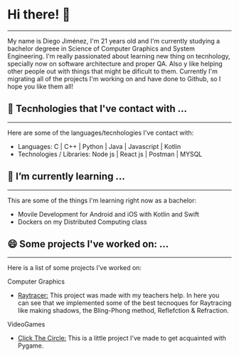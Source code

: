 # Hi there! 👋
-------------------------------------------------------------------
My name is Diego Jiménez, I'm 21 years old and I'm currently studying a bachelor degreee in Science of Computer Graphics and System Engineering.
I'm really passionated about learning new thing on tecnhology, specially now on software architecture and proper QA. Also y like helping other people out with things that might be dificult to them. 
Currently I'm migrating all of the projects I'm working on and have done to Github, so I hope you  like them all!

## 🔭 Tecnhologies that I've contact with ...
--------------------------------------------------------------------
Here are some of the languages/tecnhologies I've contact with:
- Languages: 
C | C++ | Python | Java | Javascript | Kotlin                
- Technologies / Libraries: 
Node js | React js | Postman | MYSQL

## 🌱 I’m currently learning ...
---------------------------------------------------------------------
This are some of the things I'm learning right now as a bachelor:
- Movile Development for Android and iOS with Kotlin and Swift
- Dockers on my Distributed Computing class 

## 😄 Some projects I've worked on: ...
---------------------------------------------------------------------
Here is a list of some projects I've worked on:

Computer Graphics
 - [Raytracer:](https://github.com/DJ2513/RayTracer_V0.9) This project was made with my teachers help. In here you can see that we implemented some of the best tecnoques for Raytracing like making shadows, the Bling-Phong method, Reflefction & Refraction.

VideoGames
- [Click The Circle:](https://github.com/DJ2513/PythonClickTheCircle) This is a little project I've made to get acquainted with Pygame. 

<!--
**DJ2513/DJ2513** is a ✨ _special_ ✨ repository because its `README.md` (this file) appears on your GitHub profile.

Here are some ideas to get you started:

- 👯 I’m looking to collaborate on ...
- 🤔 I’m looking for help with ...
- 💬 Ask me about ...
- 📫 How to reach me: ...
- ⚡ Fun fact: ...
-->
